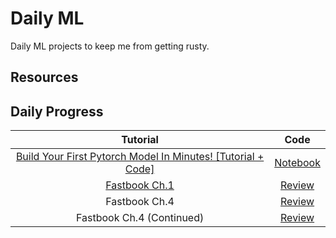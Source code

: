 # Daily ML

Daily ML projects to keep me from getting rusty.

## Resources

## Daily Progress
| Tutorial | Code |
|:---:|:---:|
| [Build Your First Pytorch Model In Minutes! [Tutorial + Code]](https://www.youtube.com/watch?v=tHL5STNJKag) | [Notebook](https://github.com/TrevorW-code/Daily-ML/blob/main/code/first-pytorch-model.ipynb) |
| [Fastbook Ch.1](https://github.com/fastai/fastbook/blob/master/01_intro.ipynb) | [Review](https://github.com/TrevorW-code/Daily-ML/blob/main/notes/2024-01-16.md) |
| Fastbook Ch.4 | [Review](https://github.com/TrevorW-code/Daily-ML/blob/main/notes/2024-01-17.md) |
| Fastbook Ch.4 (Continued) | [Review](https://github.com/TrevorW-code/Daily-ML/blob/main/notes/2024-01-18.md) |
